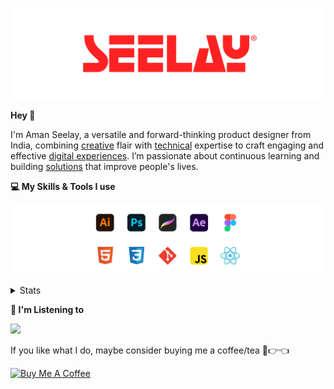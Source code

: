 [![banner](./images/seelay.svg)](https://www.seelay.in)

**Hey 👋**

I'm Aman Seelay, a versatile and forward-thinking product designer from India, combining [creative](https://illustrations.seelay.in) flair with [technical](https://www.seelay.in/#skills) expertise to craft engaging and effective [digital experiences](https://www.seelay.in/#work). I’m passionate about continuous learning and building [solutions](https://www.seelay.in/#projects) that improve people's lives.

**💻 My Skills & Tools I use**

[![banner](./images/skills&tools.svg)](https://www.seelay.in/about)

<details>
  <summary>Stats</summary>

---

<!--START_SECTION:waka-->
![Profile Views](http://img.shields.io/badge/Profile%20Views-1-blue)

**🐱 My GitHub Data** 

> 📦 827.5 kB Used in GitHub's Storage 
 > 
> 🏆 1,979 Contributions in the Year 2025
 > 
> 💼 Opted to Hire
 > 
> 📜 1 Public Repository 
 > 
> 🔑 27 Private Repository 
 > 
**I'm a Night 🦉** 

```text
🌞 Morning                644 commits         ███░░░░░░░░░░░░░░░░░░░░░░   12.87 % 
🌆 Daytime                594 commits         ███░░░░░░░░░░░░░░░░░░░░░░   11.88 % 
🌃 Evening                1565 commits        ████████░░░░░░░░░░░░░░░░░   31.29 % 
🌙 Night                  2199 commits        ███████████░░░░░░░░░░░░░░   43.96 % 
```
📅 **I'm Most Productive on Sunday** 

```text
Monday                   644 commits         ███░░░░░░░░░░░░░░░░░░░░░░   12.87 % 
Tuesday                  758 commits         ████░░░░░░░░░░░░░░░░░░░░░   15.15 % 
Wednesday                676 commits         ███░░░░░░░░░░░░░░░░░░░░░░   13.51 % 
Thursday                 694 commits         ███░░░░░░░░░░░░░░░░░░░░░░   13.87 % 
Friday                   536 commits         ███░░░░░░░░░░░░░░░░░░░░░░   10.72 % 
Saturday                 747 commits         ████░░░░░░░░░░░░░░░░░░░░░   14.93 % 
Sunday                   947 commits         █████░░░░░░░░░░░░░░░░░░░░   18.93 % 
```


📊 **This Week I Spent My Time On** 

```text
🕑︎ Time Zone: Asia/Kolkata

💬 Programming Languages: 
Other                    1 hr 45 mins        ████████████████████████░   95.66 % 
JavaScript               4 mins              █░░░░░░░░░░░░░░░░░░░░░░░░   04.34 % 

🔥 Editors: 
Edge                     1 hr 44 mins        ████████████████████████░   95.14 % 
Cursor                   3 mins              █░░░░░░░░░░░░░░░░░░░░░░░░   03.47 % 
Chrome                   1 min               ░░░░░░░░░░░░░░░░░░░░░░░░░   01.39 % 

💻 Operating System: 
Windows                  1 hr 50 mins        █████████████████████████   100.00 % 
```

**I Mostly Code in JavaScript** 

```text
JavaScript               17 repos            ███████████████░░░░░░░░░░   58.62 % 
TypeScript               5 repos             ████░░░░░░░░░░░░░░░░░░░░░   17.24 % 
HTML                     4 repos             ███░░░░░░░░░░░░░░░░░░░░░░   13.79 % 
Java                     2 repos             ██░░░░░░░░░░░░░░░░░░░░░░░   06.90 % 
Astro                    1 repo              █░░░░░░░░░░░░░░░░░░░░░░░░   03.45 % 
```




 Last Updated on 31/10/2025 06:52:06 UTC
<!--END_SECTION:waka-->

---

 </details>

**🎵 I'm Listening to**

<object data="https://now-play.vercel.app/api/generate?uid=7a17a86e-d6b7-43b5-8d9c-1d6dae42a779" >

  <img src="https://now-play.vercel.app/api/generate?uid=7a17a86e-d6b7-43b5-8d9c-1d6dae42a779" />

</object>

If you like what I do, maybe consider buying me a coffee/tea 🥺👉👈

<a href="https://www.buymeacoffee.com/seelay" target="_blank"><img src="https://cdn.buymeacoffee.com/buttons/v2/default-red.png" alt="Buy Me A Coffee" width="150" ></a>

